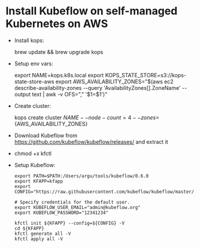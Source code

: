 # Install Kubeflow on self-managed Kubernetes on AWS

- Install kops:

  brew update && brew upgrade kops

- Setup env vars:

	export NAME=kops.k8s.local
	export KOPS_STATE_STORE=s3://kops-state-store-aws
	export AWS_AVAILABILITY_ZONES="$(aws ec2 describe-availability-zones --query 'AvailabilityZones[].ZoneName' --output text | awk -v OFS="," '$1=$1')"

- Create cluster:

	kops create cluster ${NAME} --node-count=4 --zones=${AWS_AVAILABILITY_ZONES}

- Download Kubeflow from https://github.com/kubeflow/kubeflow/releases/ and extract it
- chmod +x kfctl
- Setup Kubeflow:

	```
	export PATH=$PATH:/Users/argu/tools/kubeflow/0.6.0
	export KFAPP=kfapp
	export CONFIG="https://raw.githubusercontent.com/kubeflow/kubeflow/master/bootstrap/config/kfctl_existing_arrikto.0.6.yaml"

	# Specify credentials for the default user.
	export KUBEFLOW_USER_EMAIL="admin@kubeflow.org"
	export KUBEFLOW_PASSWORD="12341234"

	kfctl init ${KFAPP} --config=${CONFIG} -V
	cd ${KFAPP}
	kfctl generate all -V
	kfctl apply all -V
	```